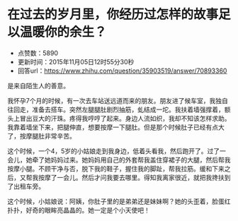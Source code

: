 # 在过去的岁月里，你经历过怎样的故事足以温暖你的余生？
- 点赞数：5890
- 更新时间：2015年11月05日12时55分30秒
- 回答url：https://www.zhihu.com/question/35903519/answer/70893360
<body>
 <p data-pid="WGGNk395">是来自陌生人的善意。</p>
 <p data-pid="badePfrZ">我怀孕7个月的时候，有一次去车站送远道而来的朋友。朋友进了候车室，我独自往回走，准备去搭车。突然左腿腿肚剧烈抽筋，虬结成一坨。我扶着墙强撑着，额头上冒出豆大的汗珠。疼得我哼哼了起来。身边人流如织，我却不知该怎样求助。我靠着墙坐下来，把腿伸直，想要按摩一下腿肚。但是那个时候肚子已经有点大了，按摩腿肚非常辛苦。</p>
 <p data-pid="24_R0CCd">这个时候，一个4，5岁的小姑娘走到我身边，低着头看我，然后跑开了。过了一会儿，她牵了她妈妈过来。她妈妈用自己的外套帮我盖住穿裙子的大腿，然后帮我按摩小腿。不顾干净与否，脱下我的鞋子，握住我的脚趾，帮我拉筋。缓和下来之后，又帮我按摩了一会儿。然后才问我要去哪里。得知我离家很近，就把我搀扶到了出租车旁。</p>
 <p data-pid="CAYskFGY">这个时候，小姑娘说：阿姨，你肚子里的是弟弟还是妹妹啊？她的头歪着，脸蛋红扑扑，好奇的眼眸亮晶晶的。她一定是个小天使吧！</p>
</body>